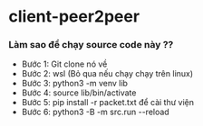 # client-peer2peer

### Làm sao để chạy source code này ??
- Bước 1: Git clone nó về
- Bước 2: wsl (Bỏ qua nếu chạy chạy trên linux)
- Bước 3: python3 -m venv lib
- Bước 4: source lib/bin/activate
- Bước 5: pip install -r packet.txt để cài thư viện 
- Bước 6: python3 -B -m src.run --reload
